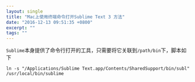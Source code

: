 ```yaml
---
layout: single
title: "Mac上使用终端命令打开Sublime Text 3 方法"
date: "2016-12-13 09:51:35 +0800"
excerpt: ""
tags: ""
---
```


`Sublime`本身提供了命令行打开的工具，只需要将它关联到`/path/bin`下，脚本如下

```shell
ln -s "/Applications/Sublime Text.app/Contents/SharedSupport/bin/subl" /usr/local/bin/sublime
```
